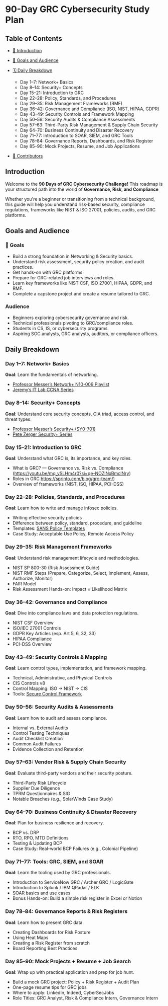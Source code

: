 # 90-Day GRC Cybersecurity Study Plan 


## Table of Contents

* [📘 Introduction](#-introduction)
* [🎯 Goals and Audience](#-goals-and-audience)
* [🗓️ Daily Breakdown](#️-daily-breakdown)

  * Day 1–7: Network+ Basics
  * Day 8–14: Security+ Concepts
  * Day 15–21: Introduction to GRC
  * Day 22–28: Policy, Standards, and Procedures
  * Day 29–35: Risk Management Frameworks (RMF)
  * Day 36–42: Governance and Compliance (ISO, NIST, HIPAA, GDPR)
  * Day 43–49: Security Controls and Framework Mapping
  * Day 50–56: Security Audits & Compliance Assessments
  * Day 57–63: Third-Party Risk Management & Supply Chain Security
  * Day 64–70: Business Continuity and Disaster Recovery
  * Day 71–77: Introduction to SOAR, SIEM, and GRC Tools
  * Day 78–84: Governance Reports, Dashboards, and Risk Register
  * Day 85–90: Mock Projects, Resume, and Job Applications
* [🤝 Contributors](#-contributors)

##  Introduction

Welcome to the **90 Days of GRC Cybersecurity Challenge!**
This roadmap is your structured path into the world of **Governance, Risk, and Compliance**

Whether you're a beginner or transitioning from a technical background, this guide will help you understand risk-based security, compliance regulations, frameworks like NIST & ISO 27001, policies, audits, and GRC platforms.


##  Goals and Audience

### 📌 Goals

* Build a strong foundation in Networking & Security basics.
* Understand risk assessment, security policy creation, and audit practices.
* Get hands-on with GRC platforms.
* Prepare for GRC-related job interviews and roles.
* Learn key frameworks like NIST CSF, ISO 27001, HIPAA, GDPR, and RMF.
* Complete a capstone project and create a resume tailored to GRC.

### Audience

* Beginners exploring cybersecurity governance and risk.
* Technical professionals pivoting to GRC/compliance roles.
* Students in CS, IS, or cybersecurity programs.
* Aspiring SOC analysts, GRC analysts, auditors, or compliance officers.


##  Daily Breakdown

### Day 1–7: Network+ Basics

**Goal**: Learn the fundamentals of networking.

* [Professor Messer’s Network+ N10-009 Playlist](https://youtube.com/playlist?list=PLG49S3nxzAnl_tQe3kvnmeMid0mjF8Le8)
* [Jeremy’s IT Lab CCNA Series](https://youtube.com/playlist?list=PLxbwE86jKRgMpuZuLBivzlM8s2Dk5lXBQ)


### Day 8–14: Security+ Concepts

**Goal**: Understand core security concepts, CIA triad, access control, and threat types.

* [Professor Messer’s Security+ (SY0-701)](https://youtube.com/playlist?list=PLG49S3nxzAnm5WY6rBf2p6p-yYJUy3sB5)
* [Pete Zerger Security+ Series](https://www.youtube.com/@pzerger/playlists)


### Day 15–21: Introduction to GRC

**Goal**: Understand what GRC is, its importance, and key roles.

* What is GRC? — Governance vs. Risk vs. Compliance (https://youtu.be/mq_vSLHm4r0?si=qe-NOZlNxBmcINry)
* Roles in GRC https://sprinto.com/blog/grc-team/)
* Overview of frameworks (NIST, ISO, HIPAA, PCI-DSS)

### Day 22–28: Policies, Standards, and Procedures

**Goal**: Learn how to write and manage infosec policies.

* Writing effective security policies
* Difference between policy, standard, procedure, and guideline
* Templates: [SANS Policy Templates](https://www.sans.org/information-security-policy/)
* Case Study: Acceptable Use Policy, Remote Access Policy


###  Day 29–35: Risk Management Frameworks

**Goal**: Understand risk management lifecycle and methodologies.

* NIST SP 800-30 (Risk Assessment Guide)
* NIST RMF Steps (Prepare, Categorize, Select, Implement, Assess, Authorize, Monitor)
* FAIR Model
* Risk Assessment Hands-on: Impact × Likelihood Matrix


### Day 36–42: Governance and Compliance

**Goal**: Dive into compliance laws and data protection regulations.

* NIST CSF Overview
* ISO/IEC 27001 Controls
* GDPR Key Articles (esp. Art 5, 6, 32, 33)
* HIPAA Compliance
* PCI-DSS Overview


### Day 43–49: Security Controls & Mapping

**Goal**: Learn control types, implementation, and framework mapping.

* Technical, Administrative, and Physical Controls
* CIS Controls v8
* Control Mapping: ISO → NIST → CIS
* Tools: [Secure Control Framework](https://www.securecontrolframework.com/)

### Day 50–56: Security Audits & Assessments

**Goal**: Learn how to audit and assess compliance.

* Internal vs. External Audits
* Control Testing Techniques
* Audit Checklist Creation
* Common Audit Failures
* Evidence Collection and Retention


### Day 57–63: Vendor Risk & Supply Chain Security

**Goal**: Evaluate third-party vendors and their security posture.

* Third-Party Risk Lifecycle
* Supplier Due Diligence
* TPRM Questionnaires & SIG
* Notable Breaches (e.g., SolarWinds Case Study)


### Day 64–70: Business Continuity & Disaster Recovery

**Goal**: Plan for business resilience and recovery.

* BCP vs. DRP
* RTO, RPO, MTD Definitions
* Testing & Updating BCP
* Case Study: Real-world BCP Failures (e.g., Colonial Pipeline)


### Day 71–77: Tools: GRC, SIEM, and SOAR

**Goal**: Learn the tooling used by GRC professionals.

* Introduction to ServiceNow GRC / Archer GRC / LogicGate
* Introduction to Splunk / IBM QRadar / ELK
* SOAR basics and use cases
* Bonus Hands-on: Build a simple risk register in Excel or Notion


### Day 78–84: Governance Reports & Risk Registers

**Goal**: Learn how to present GRC data.

* Creating Dashboards for Risk Posture
* Using Heat Maps
* Creating a Risk Register from scratch
* Board Reporting Best Practices


### Day 85–90: Mock Projects + Resume + Job Search

**Goal**: Wrap up with practical application and prep for job hunt.

* Build a mock GRC project: Policy + Risk Register + Audit Plan
* One-page resume tips for GRC jobs
* Where to apply: LinkedIn, Indeed, CyberSecJobs
* Role Titles: GRC Analyst, Risk & Compliance Intern, Governance Intern

